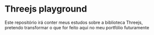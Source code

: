 # Threejs playground

Este repositório irá conter meus estudos sobre a biblioteca Threejs, pretendo transformar o que for feito aqui no meu portfólio futuramente



